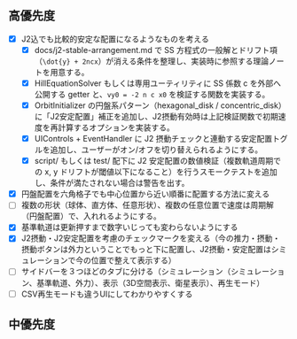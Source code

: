 ## 高優先度
- [x] J2込でも比較的安定な配置になるようなものを考える
    - [x] docs/j2-stable-arrangement.md で SS 方程式の一般解とドリフト項（`\dot{y} + 2ncx`）が消える条件を整理し、実装時に参照する理論ノートを用意する。
    - [x] HillEquationSolver もしくは専用ユーティリティに SS 係数 c を外部へ公開する getter と、`vy0 = -2 n c x0` を検証する関数を実装する。
    - [x] OrbitInitializer の円盤系パターン（hexagonal_disk / concentric_disk）に「J2安定配置」補正を追加し、J2摂動有効時は上記検証関数で初期速度を再計算するオプションを実装する。
    - [x] UIControls + EventHandler に J2 摂動チェックと連動する安定配置トグルを追加し、ユーザーがオン/オフを切り替えられるようにする。
    - [x] script/ もしくは test/ 配下に J2 安定配置の数値検証（複数軌道周期での x, y ドリフトが閾値以下になること）を行うスモークテストを追加し、条件が満たされない場合は警告を出す。
- [x] 円盤配置を六角格子でも中心位置から近い順番に配置する方法に変える
- [ ] 複数の形状（球体、直方体、任意形状）、複数の任意位置で速度は周期解（円盤配置）で、入れれるようにする。
- [x] 基準軌道は更新押すまで数字いじっても変わらないようにする
- [x] J2摂動・J2安定配置を考慮のチェックマークを変える（今の推力・摂動・摂動ボタンは外力ということでもっと下に配置し、J2摂動・安定配置はシミュレーションで今の位置で整えて表示する）
- [ ] サイドバーを３つほどのタブに分ける（シミュレーション（シミュレーション、基準軌道、外力）、表示（3D空間表示、衛星表示）、再生モード）
- [ ] CSV再生モードも違うUIにしてわかりやすくする
 
## 中優先度
